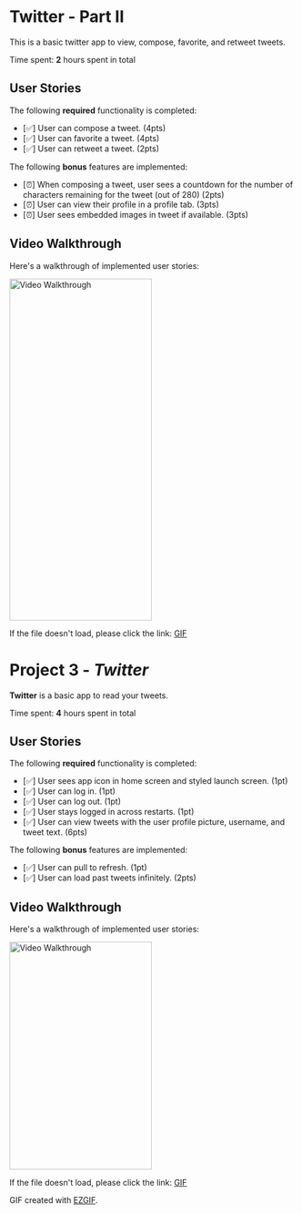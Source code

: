 # Twitter - Part II

This is a basic twitter app to view, compose, favorite, and retweet tweets.

Time spent: **2** hours spent in total

## User Stories

The following **required** functionality is completed:

- [✅] User can compose a tweet. (4pts)
- [✅] User can favorite a tweet. (4pts)
- [✅] User can retweet a tweet. (2pts)

The following **bonus** features are implemented:

- [⏰] When composing a tweet, user sees a countdown for the number of characters remaining for the tweet (out of 280) (2pts)
- [⏰] User can view their profile in a profile tab. (3pts)
- [⏰] User sees embedded images in tweet if available. (3pts)

## Video Walkthrough

Here's a walkthrough of implemented user stories:

<img src='https://i.imgur.com/RubaDOD.gif' title='Video Walkthrough' width='250' height='600' alt='Video Walkthrough' />

If the file doesn't load, please click the link:
[GIF](https://i.imgur.com/RubaDOD.gif)

# Project 3 - *Twitter*

**Twitter** is a basic app to read your tweets.

Time spent: **4** hours spent in total

## User Stories

The following **required** functionality is completed:

- [✅] User sees app icon in home screen and styled launch screen. (1pt)
- [✅] User can log in. (1pt)
- [✅] User can log out. (1pt)
- [✅] User stays logged in across restarts. (1pt)
- [✅] User can view tweets with the user profile picture, username, and tweet text. (6pts)

The following **bonus** features are implemented:

- [✅] User can pull to refresh. (1pt)
- [✅] User can load past tweets infinitely. (2pts)

## Video Walkthrough

Here's a walkthrough of implemented user stories:

<img src='https://i.imgur.com/yin2nqW.gif' title='Video Walkthrough' width='250' height='400' alt='Video Walkthrough' />

If the file doesn't load, please click the link:
[GIF](https://i.imgur.com/yin2nqW.gif)

GIF created with [EZGIF](https://ezgif.com).
